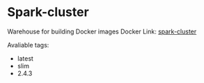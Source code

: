 # Spark-cluster
Warehouse for building Docker images
Docker Link: [spark-cluster](https://cloud.docker.com/repository/docker/silvesterhsu/spark-cluster)

Avaliable tags:
* latest
* slim
* 2.4.3
